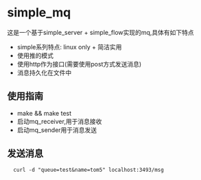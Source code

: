 simple_mq
=========

这是一个基于simple_server + simple_flow实现的mq,具体有如下特点
 * simple系列特点: linux only + 简洁实用
 * 使用推的模式
 * 使用http作为接口(需要使用post方式发送消息)
 * 消息持久化在文件中

## 使用指南
* make && make test
* 启动mq_receiver,用于消息接收
* 启动mq_sender用于消息发送

## 发送消息
```
  curl -d "queue=test&name=tom5" localhost:3493/msg
```
